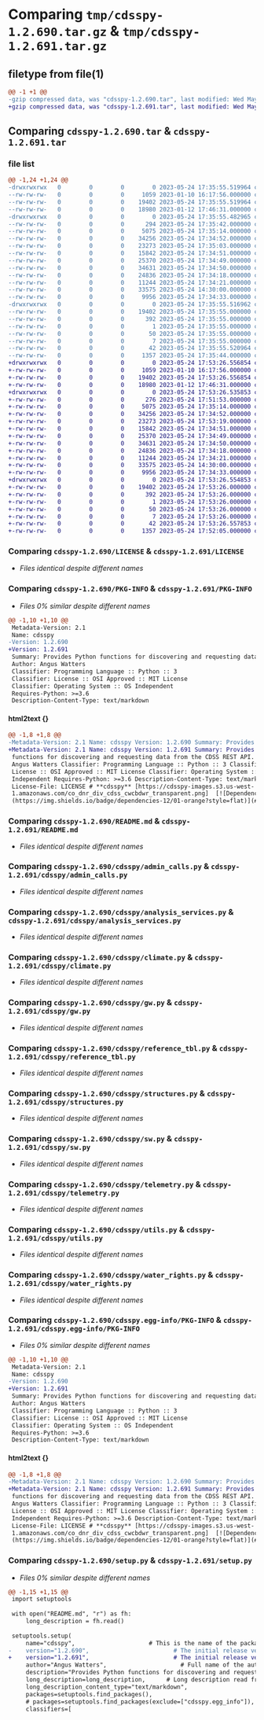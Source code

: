 # Comparing `tmp/cdsspy-1.2.690.tar.gz` & `tmp/cdsspy-1.2.691.tar.gz`

## filetype from file(1)

```diff
@@ -1 +1 @@
-gzip compressed data, was "cdsspy-1.2.690.tar", last modified: Wed May 24 17:35:55 2023, max compression
+gzip compressed data, was "cdsspy-1.2.691.tar", last modified: Wed May 24 17:53:26 2023, max compression
```

## Comparing `cdsspy-1.2.690.tar` & `cdsspy-1.2.691.tar`

### file list

```diff
@@ -1,24 +1,24 @@
-drwxrwxrwx   0        0        0        0 2023-05-24 17:35:55.519964 cdsspy-1.2.690/
--rw-rw-rw-   0        0        0     1059 2023-01-10 16:17:56.000000 cdsspy-1.2.690/LICENSE
--rw-rw-rw-   0        0        0    19402 2023-05-24 17:35:55.519964 cdsspy-1.2.690/PKG-INFO
--rw-rw-rw-   0        0        0    18980 2023-01-12 17:46:31.000000 cdsspy-1.2.690/README.md
-drwxrwxrwx   0        0        0        0 2023-05-24 17:35:55.482965 cdsspy-1.2.690/cdsspy/
--rw-rw-rw-   0        0        0      294 2023-05-24 17:35:42.000000 cdsspy-1.2.690/cdsspy/__init__.py
--rw-rw-rw-   0        0        0     5075 2023-05-24 17:35:14.000000 cdsspy-1.2.690/cdsspy/admin_calls.py
--rw-rw-rw-   0        0        0    34256 2023-05-24 17:34:52.000000 cdsspy-1.2.690/cdsspy/analysis_services.py
--rw-rw-rw-   0        0        0    23273 2023-05-24 17:35:03.000000 cdsspy-1.2.690/cdsspy/climate.py
--rw-rw-rw-   0        0        0    15842 2023-05-24 17:34:51.000000 cdsspy-1.2.690/cdsspy/gw.py
--rw-rw-rw-   0        0        0    25370 2023-05-24 17:34:49.000000 cdsspy-1.2.690/cdsspy/reference_tbl.py
--rw-rw-rw-   0        0        0    34631 2023-05-24 17:34:50.000000 cdsspy-1.2.690/cdsspy/structures.py
--rw-rw-rw-   0        0        0    24836 2023-05-24 17:34:18.000000 cdsspy-1.2.690/cdsspy/sw.py
--rw-rw-rw-   0        0        0    11244 2023-05-24 17:34:21.000000 cdsspy-1.2.690/cdsspy/telemetry.py
--rw-rw-rw-   0        0        0    33575 2023-05-24 14:30:00.000000 cdsspy-1.2.690/cdsspy/utils.py
--rw-rw-rw-   0        0        0     9956 2023-05-24 17:34:33.000000 cdsspy-1.2.690/cdsspy/water_rights.py
-drwxrwxrwx   0        0        0        0 2023-05-24 17:35:55.516962 cdsspy-1.2.690/cdsspy.egg-info/
--rw-rw-rw-   0        0        0    19402 2023-05-24 17:35:55.000000 cdsspy-1.2.690/cdsspy.egg-info/PKG-INFO
--rw-rw-rw-   0        0        0      392 2023-05-24 17:35:55.000000 cdsspy-1.2.690/cdsspy.egg-info/SOURCES.txt
--rw-rw-rw-   0        0        0        1 2023-05-24 17:35:55.000000 cdsspy-1.2.690/cdsspy.egg-info/dependency_links.txt
--rw-rw-rw-   0        0        0       50 2023-05-24 17:35:55.000000 cdsspy-1.2.690/cdsspy.egg-info/requires.txt
--rw-rw-rw-   0        0        0        7 2023-05-24 17:35:55.000000 cdsspy-1.2.690/cdsspy.egg-info/top_level.txt
--rw-rw-rw-   0        0        0       42 2023-05-24 17:35:55.520964 cdsspy-1.2.690/setup.cfg
--rw-rw-rw-   0        0        0     1357 2023-05-24 17:35:44.000000 cdsspy-1.2.690/setup.py
+drwxrwxrwx   0        0        0        0 2023-05-24 17:53:26.556854 cdsspy-1.2.691/
+-rw-rw-rw-   0        0        0     1059 2023-01-10 16:17:56.000000 cdsspy-1.2.691/LICENSE
+-rw-rw-rw-   0        0        0    19402 2023-05-24 17:53:26.556854 cdsspy-1.2.691/PKG-INFO
+-rw-rw-rw-   0        0        0    18980 2023-01-12 17:46:31.000000 cdsspy-1.2.691/README.md
+drwxrwxrwx   0        0        0        0 2023-05-24 17:53:26.535853 cdsspy-1.2.691/cdsspy/
+-rw-rw-rw-   0        0        0      276 2023-05-24 17:51:53.000000 cdsspy-1.2.691/cdsspy/__init__.py
+-rw-rw-rw-   0        0        0     5075 2023-05-24 17:35:14.000000 cdsspy-1.2.691/cdsspy/admin_calls.py
+-rw-rw-rw-   0        0        0    34256 2023-05-24 17:34:52.000000 cdsspy-1.2.691/cdsspy/analysis_services.py
+-rw-rw-rw-   0        0        0    23273 2023-05-24 17:53:19.000000 cdsspy-1.2.691/cdsspy/climate.py
+-rw-rw-rw-   0        0        0    15842 2023-05-24 17:34:51.000000 cdsspy-1.2.691/cdsspy/gw.py
+-rw-rw-rw-   0        0        0    25370 2023-05-24 17:34:49.000000 cdsspy-1.2.691/cdsspy/reference_tbl.py
+-rw-rw-rw-   0        0        0    34631 2023-05-24 17:34:50.000000 cdsspy-1.2.691/cdsspy/structures.py
+-rw-rw-rw-   0        0        0    24836 2023-05-24 17:34:18.000000 cdsspy-1.2.691/cdsspy/sw.py
+-rw-rw-rw-   0        0        0    11244 2023-05-24 17:34:21.000000 cdsspy-1.2.691/cdsspy/telemetry.py
+-rw-rw-rw-   0        0        0    33575 2023-05-24 14:30:00.000000 cdsspy-1.2.691/cdsspy/utils.py
+-rw-rw-rw-   0        0        0     9956 2023-05-24 17:34:33.000000 cdsspy-1.2.691/cdsspy/water_rights.py
+drwxrwxrwx   0        0        0        0 2023-05-24 17:53:26.554853 cdsspy-1.2.691/cdsspy.egg-info/
+-rw-rw-rw-   0        0        0    19402 2023-05-24 17:53:26.000000 cdsspy-1.2.691/cdsspy.egg-info/PKG-INFO
+-rw-rw-rw-   0        0        0      392 2023-05-24 17:53:26.000000 cdsspy-1.2.691/cdsspy.egg-info/SOURCES.txt
+-rw-rw-rw-   0        0        0        1 2023-05-24 17:53:26.000000 cdsspy-1.2.691/cdsspy.egg-info/dependency_links.txt
+-rw-rw-rw-   0        0        0       50 2023-05-24 17:53:26.000000 cdsspy-1.2.691/cdsspy.egg-info/requires.txt
+-rw-rw-rw-   0        0        0        7 2023-05-24 17:53:26.000000 cdsspy-1.2.691/cdsspy.egg-info/top_level.txt
+-rw-rw-rw-   0        0        0       42 2023-05-24 17:53:26.557853 cdsspy-1.2.691/setup.cfg
+-rw-rw-rw-   0        0        0     1357 2023-05-24 17:52:05.000000 cdsspy-1.2.691/setup.py
```

### Comparing `cdsspy-1.2.690/LICENSE` & `cdsspy-1.2.691/LICENSE`

 * *Files identical despite different names*

### Comparing `cdsspy-1.2.690/PKG-INFO` & `cdsspy-1.2.691/PKG-INFO`

 * *Files 0% similar despite different names*

```diff
@@ -1,10 +1,10 @@
 Metadata-Version: 2.1
 Name: cdsspy
-Version: 1.2.690
+Version: 1.2.691
 Summary: Provides Python functions for discovering and requesting data from the CDSS REST API.
 Author: Angus Watters
 Classifier: Programming Language :: Python :: 3
 Classifier: License :: OSI Approved :: MIT License
 Classifier: Operating System :: OS Independent
 Requires-Python: >=3.6
 Description-Content-Type: text/markdown
```

#### html2text {}

```diff
@@ -1,8 +1,8 @@
-Metadata-Version: 2.1 Name: cdsspy Version: 1.2.690 Summary: Provides Python
+Metadata-Version: 2.1 Name: cdsspy Version: 1.2.691 Summary: Provides Python
 functions for discovering and requesting data from the CDSS REST API. Author:
 Angus Watters Classifier: Programming Language :: Python :: 3 Classifier:
 License :: OSI Approved :: MIT License Classifier: Operating System :: OS
 Independent Requires-Python: >=3.6 Description-Content-Type: text/markdown
 License-File: LICENSE # **cdsspy** [https://cdsspy-images.s3.us-west-
 1.amazonaws.com/co_dnr_div_cdss_cwcbdwr_transparent.png]  [![Dependencies]
 (https://img.shields.io/badge/dependencies-12/01-orange?style=flat)](#) [!
```

### Comparing `cdsspy-1.2.690/README.md` & `cdsspy-1.2.691/README.md`

 * *Files identical despite different names*

### Comparing `cdsspy-1.2.690/cdsspy/admin_calls.py` & `cdsspy-1.2.691/cdsspy/admin_calls.py`

 * *Files identical despite different names*

### Comparing `cdsspy-1.2.690/cdsspy/analysis_services.py` & `cdsspy-1.2.691/cdsspy/analysis_services.py`

 * *Files identical despite different names*

### Comparing `cdsspy-1.2.690/cdsspy/climate.py` & `cdsspy-1.2.691/cdsspy/climate.py`

 * *Files identical despite different names*

### Comparing `cdsspy-1.2.690/cdsspy/gw.py` & `cdsspy-1.2.691/cdsspy/gw.py`

 * *Files identical despite different names*

### Comparing `cdsspy-1.2.690/cdsspy/reference_tbl.py` & `cdsspy-1.2.691/cdsspy/reference_tbl.py`

 * *Files identical despite different names*

### Comparing `cdsspy-1.2.690/cdsspy/structures.py` & `cdsspy-1.2.691/cdsspy/structures.py`

 * *Files identical despite different names*

### Comparing `cdsspy-1.2.690/cdsspy/sw.py` & `cdsspy-1.2.691/cdsspy/sw.py`

 * *Files identical despite different names*

### Comparing `cdsspy-1.2.690/cdsspy/telemetry.py` & `cdsspy-1.2.691/cdsspy/telemetry.py`

 * *Files identical despite different names*

### Comparing `cdsspy-1.2.690/cdsspy/utils.py` & `cdsspy-1.2.691/cdsspy/utils.py`

 * *Files identical despite different names*

### Comparing `cdsspy-1.2.690/cdsspy/water_rights.py` & `cdsspy-1.2.691/cdsspy/water_rights.py`

 * *Files identical despite different names*

### Comparing `cdsspy-1.2.690/cdsspy.egg-info/PKG-INFO` & `cdsspy-1.2.691/cdsspy.egg-info/PKG-INFO`

 * *Files 0% similar despite different names*

```diff
@@ -1,10 +1,10 @@
 Metadata-Version: 2.1
 Name: cdsspy
-Version: 1.2.690
+Version: 1.2.691
 Summary: Provides Python functions for discovering and requesting data from the CDSS REST API.
 Author: Angus Watters
 Classifier: Programming Language :: Python :: 3
 Classifier: License :: OSI Approved :: MIT License
 Classifier: Operating System :: OS Independent
 Requires-Python: >=3.6
 Description-Content-Type: text/markdown
```

#### html2text {}

```diff
@@ -1,8 +1,8 @@
-Metadata-Version: 2.1 Name: cdsspy Version: 1.2.690 Summary: Provides Python
+Metadata-Version: 2.1 Name: cdsspy Version: 1.2.691 Summary: Provides Python
 functions for discovering and requesting data from the CDSS REST API. Author:
 Angus Watters Classifier: Programming Language :: Python :: 3 Classifier:
 License :: OSI Approved :: MIT License Classifier: Operating System :: OS
 Independent Requires-Python: >=3.6 Description-Content-Type: text/markdown
 License-File: LICENSE # **cdsspy** [https://cdsspy-images.s3.us-west-
 1.amazonaws.com/co_dnr_div_cdss_cwcbdwr_transparent.png]  [![Dependencies]
 (https://img.shields.io/badge/dependencies-12/01-orange?style=flat)](#) [!
```

### Comparing `cdsspy-1.2.690/setup.py` & `cdsspy-1.2.691/setup.py`

 * *Files 0% similar despite different names*

```diff
@@ -1,15 +1,15 @@
 import setuptools
 
 with open("README.md", "r") as fh:
     long_description = fh.read()
 
 setuptools.setup(
     name="cdsspy",                     # This is the name of the package
-    version="1.2.690",                        # The initial release version
+    version="1.2.691",                        # The initial release version
     author="Angus Watters",                     # Full name of the author
     description="Provides Python functions for discovering and requesting data from the CDSS REST API.",
     long_description=long_description,      # Long description read from the the readme file
     long_description_content_type="text/markdown",
     packages=setuptools.find_packages(),
     # packages=setuptools.find_packages(exclude=["cdsspy.egg_info"]),    # List of all python modules to be installed
     classifiers=[
```

